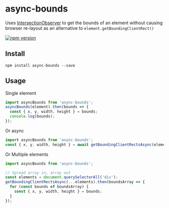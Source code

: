 # async-bounds

Uses [IntersectionObserver](https://developers.google.com/web/updates/2016/04/intersectionobserver) to get the bounds of an element without causing browser re-layout as an alternative to `element.getBoundingClientRect()`

[![npm version](https://img.shields.io/npm/v/async-bounds.svg)](https://www.npmjs.com/package/async-bounds)

## Install

```
npm install async-bounds --save
```

## Usage

Single element

```ts
import asyncBounds from 'async-bounds';
asyncBounds(element).then(bounds => {
  const { x, y, width, height } = bounds;
  console.log(bounds);
});
```

Or async

```ts
import asyncBounds from 'async-bounds';
const { x, y, width, height } = await getBoundingClientRectsAsync(element);
```

Or Multiple elements

```ts
import asyncBounds from 'async-bounds';

// Spread array in, array out
const elements = document.querySelectorAll('div');
getBoundingClientRectsAsync(...elements).then(boundsArray => {
  for (const bounds of boundsArray) {
    const { x, y, width, height } = bounds;
  }
});
```
